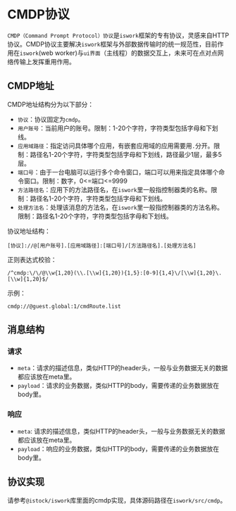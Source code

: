 # CMDP协议

`CMDP（Command Prompt Protocol）协议`是`iswork`框架的专有协议，灵感来自HTTP协议。CMDP协议主要解决`iswork`框架与外部数据传输时的统一规范性，目前作用在`iswork`(web worker)与`ui界面`（主线程）的数据交互上，未来可在点对点网络传输上发挥重用作用。

## CMDP地址

CMDP地址结构分为以下部分：

- `协议`：协议固定为`cmdp`。
- `用户账号`：当前用户的账号。限制：1-20个字符，字符类型包括字母和下划线。
- `应用域路径`：指定访问具体哪个应用，有嵌套应用域的应用需要用`.`分开。限制：路径名1-20个字符，字符类型包括字母和下划线，路径最少1层，最多5层。
- `端口号`：由于一台电脑可以运行多个命令窗口，端口可以用来指定具体哪个命令窗口。限制：数字，0<=端口<=9999
- `方法路径名`：应用下的方法路径名，在`iswork`里一般指控制器类的名称。限制：路径名1-20个字符，字符类型包括字母和下划线。
- `处理方法名`：处理该消息的方法名，在`iswork`里一般指控制器类的方法名称。限制：路径名1-20个字符，字符类型包括字母和下划线。

协议地址结构：

```text
[协议]://@[用户账号].[应用域路径]:[端口号]/[方法路径名].[处理方法名]
```

正则表达式校验：

```text
/^cmdp:\/\/@\\w{1,20}(\\.[\\w]{1,20}){1,5}:[0-9]{1,4}\/[\\w]{1,20}\.[\\w]{1,20}$/
```

示例：

```text
cmdp://@guest.global:1/cmdRoute.list
```

## 消息结构

### 请求

- `meta`：请求的描述信息，类似HTTP的header头，一般与业务数据无关的数据都应该放在meta里。
- `payload`：请求的业务数据，类似HTTP的body，需要传递的业务数据放在body里。

### 响应

- `meta`: 请求的描述信息，类似HTTP的header头，一般与业务数据无关的数据都应该放在meta里。
- `payload`：响应的业务数据，类似HTTP的body，需要传递的业务数据放在body里。

## 协议实现

请参考`@istock/iswork`库里面的cmdp实现，具体源码路径在`iswork/src/cmdp`。

